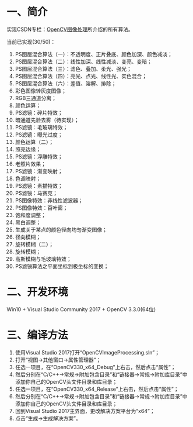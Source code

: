 # 一、简介

实现CSDN专栏：[OpenCV图像处理](http://blog.csdn.net/column/details/opencv-image.html?&page=3)所介绍的所有算法。

当前已实现(30/50)：
1. PS图层混合算法（一）：不透明度、正片叠底、颜色加深、颜色减淡；
2. PS图层混合算法（二）：线性加深、线性减淡、变亮、变暗；
3. PS图层混合算法（三）：滤色、叠加、柔光、强光；
4. PS图层混合算法（四）：亮光、点光、线性光、实色混合；
5. PS图层混合算法（六）：差值、溶解、排除；
6. 彩色图像转灰度图像；
7. RGB三通道分离；
8. 颜色运算；
9. PS滤镜：碎片特效；
10. 暗通道先验去雾（待实现）；
11. PS滤镜：毛玻璃特效；
12. PS滤镜：曝光过度；
13. 颜色运算（二）；
14. 照亮边缘；
15. PS滤镜：浮雕特效；
16. 老照片效果；
17. PS滤镜：渐变映射；
18. 色调映射；
19. PS滤镜：素描特效；
20. PS滤镜：马赛克；
21. PS图像特效：非线性滤波器；
22. PS图像特效：百叶窗；
23. 饱和度调整；
24. 黑白调整；
25. 生成关于某点的颜色径向均匀渐变图像；
26. 径向模糊；
27. 旋转模糊（二）；
28. 旋转模糊；
29. 高斯模糊与毛玻璃特效；
30. PS滤镜算法之平面坐标到极坐标的变换；

# 二、开发环境

Win10 + Visual Studio Community 2017 + OpenCV 3.3.0(64位)

# 三、编译方法

1. 使用Visual Studio 2017打开“OpenCVImageProcessing.sln”；
2. 打开“视图->其他窗口->属性管理器”；
3. 任选一项目，在“OpenCV330_x64_Debug”上右击，然后点击“属性”；
4. 然后分别在“C/C++->常规->附加包含目录”和“链接器->常规->附加库目录”中添加你自己的OpenCV头文件目录和库目录；
5. 任选一项目，在“OpenCV330_x64_Release”上右击，然后点击“属性”；
6. 然后分别在“C/C++->常规->附加包含目录”和“链接器->常规->附加库目录”中添加你自己的OpenCV头文件目录和库目录；
7. 回到Visual Studio 2017主界面，更改解决方案平台为“x64”；
8. 点击“生成->生成解决方案”。